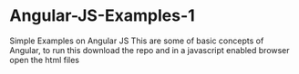 # Angular-JS-Examples-1
Simple Examples on Angular JS
This are some of basic concepts of Angular, to run this download the repo and in a javascript enabled browser open the html files 


